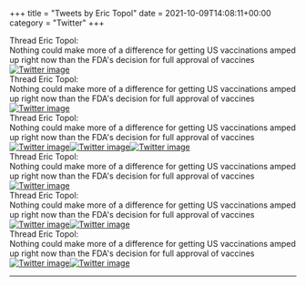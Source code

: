 +++
title = "Tweets by Eric Topol" 
date = 2021-10-09T14:08:11+00:00
category = "Twitter"
+++
<div class="tweet"> 
<div class="profile"> 
Thread Eric Topol: 
</div> 
<div class="tweet-content">Nothing could make more of a difference for getting US vaccinations amped up right now than the FDA's decision for full approval of vaccines</div></div><a href="FBQz1R9VEAYqTqJ.png"  ><img src="FBQz1R9VEAYqTqJ.png" alt="Twitter image" ></img></a><div class="tweet"> 
<div class="profile"> 
Thread Eric Topol: 
</div> 
<div class="tweet-content">Nothing could make more of a difference for getting US vaccinations amped up right now than the FDA's decision for full approval of vaccines</div></div><a href="FBQ5AjIVcAMWqgW.jpg"  ><img src="FBQ5AjIVcAMWqgW.jpg" alt="Twitter image" ></img></a><div class="tweet"> 
<div class="profile"> 
Thread Eric Topol: 
</div> 
<div class="tweet-content">Nothing could make more of a difference for getting US vaccinations amped up right now than the FDA's decision for full approval of vaccines</div></div><a href="FBQ8l5VVcAA3yr6.jpg"  ><img src="FBQ8l5VVcAA3yr6.jpg" alt="Twitter image" ></img></a><a href="FBQ8n3rUcAE2p3e.jpg"  ><img src="FBQ8n3rUcAE2p3e.jpg" alt="Twitter image" ></img></a><a href="FBQ8p3qUcAAIEyU.jpg"  ><img src="FBQ8p3qUcAAIEyU.jpg" alt="Twitter image" ></img></a><div class="tweet"> 
<div class="profile"> 
Thread Eric Topol: 
</div> 
<div class="tweet-content">Nothing could make more of a difference for getting US vaccinations amped up right now than the FDA's decision for full approval of vaccines</div></div><a href="FBRMpOjVgAAEM3H.jpg"  ><img src="FBRMpOjVgAAEM3H.jpg" alt="Twitter image" ></img></a><div class="tweet"> 
<div class="profile"> 
Thread Eric Topol: 
</div> 
<div class="tweet-content">Nothing could make more of a difference for getting US vaccinations amped up right now than the FDA's decision for full approval of vaccines</div></div><a href="FBRZMjDVUAAqRb4.jpg"  ><img src="FBRZMjDVUAAqRb4.jpg" alt="Twitter image" ></img></a><a href="FBRZEelVUAYPJ60.jpg"  ><img src="FBRZEelVUAYPJ60.jpg" alt="Twitter image" ></img></a><div class="tweet"> 
<div class="profile"> 
Thread Eric Topol: 
</div> 
<div class="tweet-content">Nothing could make more of a difference for getting US vaccinations amped up right now than the FDA's decision for full approval of vaccines</div></div><a href="FBSJGU2VgAA2CN4.jpg"  ><img src="FBSJGU2VgAA2CN4.jpg" alt="Twitter image" ></img></a><a href="FBSJJgKVEAA1KJP.jpg"  ><img src="FBSJJgKVEAA1KJP.jpg" alt="Twitter image" ></img></a>

---